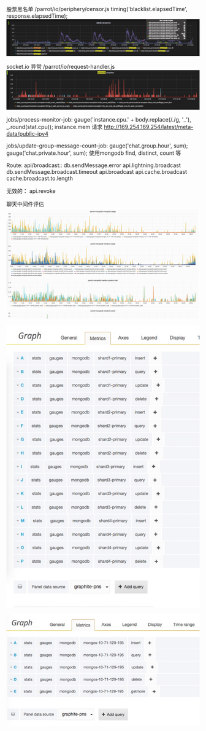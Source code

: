 


股票黑名单 /parrot/io/periphery/censor.js
timing('blacklist.elapsedTime', response.elapsedTime);
![](media/14866934548032.jpg)



socket.io 异常 /parrot/io/request-handler.js
![](media/14866936893309.jpg)


jobs/process-monitor-job:
gauge('instance.cpu.' + body.replace(/\./g, '_'), _.round(stat.cpu));
instance.mem
请求 http://169.254.169.254/latest/meta-data/public-ipv4


jobs/update-group-message-count-job:
gauge('chat.group.hour', sum);
gauge('chat.private.hour', sum);
使用mongodb find, distinct, count 等

Route: api/broadcast::
db.sendMessage.error
api.lightning.broadcast
db.sendMessage.broadcast.timeout
api.broadcast
api.cache.broadcast
cache.broadcast.to.length

无效的：
api.revoke


聊天中间件评估
![](media/14866940745313.jpg)


![](media/14866941483984.jpg)


![](media/14866941509609.jpg)


